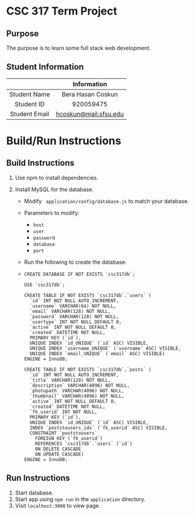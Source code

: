 # CSC 317 Term Project

## Purpose

The purpose is to learn some full stack web development.

## Student Information

|               | Information           |
|:-------------:|:---------------------:|
| Student Name  | Bera Hasan Coskun     |
| Student ID    | 920059475             |
| Student Email | hcoskun@mail.sfsu.edu |



# Build/Run Instructions

## Build Instructions
1. Use npm to install dependencies.

2. Install MySQL for the database.

   - Modify ` application/config/database.js` to match your database.

   - Parameters to modify:

     - `host`
     - `user`
     - `password`
     - `database`
     - `port`

   - Run the following to create the database:

   - ```mysql
     CREATE DATABASE IF NOT EXISTS `csc317db`;

     USE `csc317db`;

     CREATE TABLE IF NOT EXISTS `csc317db`.`users` (
       `id` INT NOT NULL AUTO_INCREMENT,
       `username` VARCHAR(64) NOT NULL,
       `email` VARCHAR(128) NOT NULL,
       `password` VARCHAR(128) NOT NULL,
       `usertype` INT NOT NULL DEFAULT 0,
       `active` INT NOT NULL DEFAULT 0,
       `created` DATETIME NOT NULL,
       PRIMARY KEY (`id`),
       UNIQUE INDEX `id_UNIQUE` (`id` ASC) VISIBLE,
       UNIQUE INDEX `username_UNIQUE` (`username` ASC) VISIBLE,
       UNIQUE INDEX `email_UNIQUE` (`email` ASC) VISIBLE)
     ENGINE = InnoDB;

     CREATE TABLE IF NOT EXISTS `csc317db`.`posts` (
       `id` INT NOT NULL AUTO_INCREMENT,
       `title` VARCHAR(128) NOT NULL,
       `description` VARCHAR(4096) NOT NULL,
       `photopath` VARCHAR(4096) NOT NULL,
       `thumbnail` VARCHAR(4096) NOT NULL,
       `active` INT NOT NULL DEFAULT 0,
       `created` DATETIME NOT NULL,
       `fk_userid` INT NOT NULL,
       PRIMARY KEY (`id`),
       UNIQUE INDEX `id_UNIQUE` (`id` ASC) VISIBLE,
       INDEX `poststousers_idx` (`fk_userid` ASC) VISIBLE,
       CONSTRAINT `poststousers`
         FOREIGN KEY (`fk_userid`)
         REFERENCES `csc317db`.`users` (`id`)
         ON DELETE CASCADE
         ON UPDATE CASCADE)
     ENGINE = InnoDB;
     ```

## Run Instructions
1. Start database.
2. Start app using `npm run` in the `application` directory.
3. Visit `localhost:3000` to view page.
